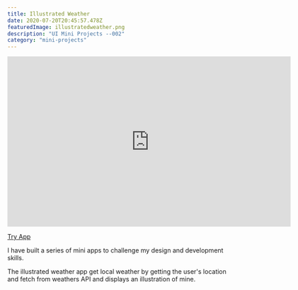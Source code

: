```yaml
---
title: Illustrated Weather
date: 2020-07-20T20:45:57.478Z
featuredImage: illustratedweather.png
description: "UI Mini Projects --002"
category: "mini-projects"
---
```

<iframe width="640" height="385" src="https://www.youtube.com/embed/dwj3SLD4VVg?controls=0&rel=0" frameborder="0" allow="accelerometer; autoplay; clipboard-write; encrypted-media; gyroscope; picture-in-picture" allowfullscreen></iframe>

[Try App](https://illustrated-weather.vercel.app/)

I have built a series of mini apps to challenge my design and development skills.

The illustrated weather app get local weather by getting the user's location and fetch from
weathers API and displays an illustration of mine. 


